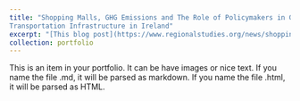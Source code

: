 ```yaml
---
title: "Shopping Malls, GHG Emissions and The Role of Policymakers in Green
Transportation Infrastructure in Ireland"
excerpt: "[This blog post](https://www.regionalstudies.org/news/shopping-malls-ghg-emissions-and-the-role-of-policymakers-in-green-transportation-infrastructure/) discusses the economic, environmental, and social considerations relevant for policymakers and developers undertaking regional developments. Of particular interest here, is the location of major retail outlets. <br/><img src='/images/RSA Logo.jpg'>"
collection: portfolio
---
```


This is an item in your portfolio. It can be have images or nice text. If you name the file .md, it will be parsed as markdown. If you name the file .html, it will be parsed as HTML. 

